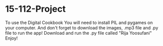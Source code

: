 # 15-112-Project
To use the Digital Cookbook You will need to install PIL and pygames on your computer.
And don't forget to download the images, .mp3 file and .py file to run the app!
Download and run the .py file called "Rija Yoosufani"
Enjoy!
